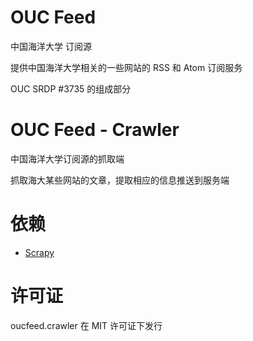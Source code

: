 OUC Feed
====================

中国海洋大学 订阅源

提供中国海洋大学相关的一些网站的 RSS 和 Atom 订阅服务

OUC SRDP #3735 的组成部分


OUC Feed - Crawler
====================

中国海洋大学订阅源的抓取端

抓取海大某些网站的文章，提取相应的信息推送到服务端



依赖
====================

* [Scrapy](http://scrapy.org/)


许可证
====================

oucfeed.crawler 在 MIT 许可证下发行
